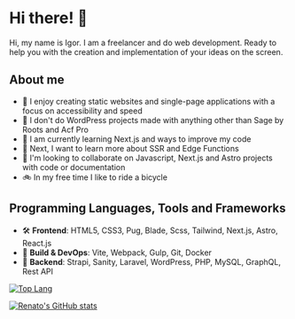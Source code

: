# Hi there! 👋

Hi, my name is Igor. I am a freelancer and do web development. Ready to help you with the creation and implementation of your ideas on the screen.

## About me

- 🔭 I enjoy creating static websites and single-page applications with a focus on accessibility and speed
- 🤬 I don't do WordPress projects made with anything other than Sage by Roots and Acf Pro
- 🌱 I am currently learning Next.js and ways to improve my code
- 📌 Next, I want to learn more about SSR and Edge Functions
- 👯 I'm looking to collaborate on Javascript, Next.js and Astro projects with code or documentation
- 🚲 In my free time I like to ride a bicycle

## Programming Languages, Tools and Frameworks
- 🛠️ **Frontend**: HTML5, CSS3, Pug, Blade, Scss, Tailwind, Next.js, Astro, React.js
- 🐙 **Build & DevOps**: Vite, Webpack, Gulp, Git, Docker 
- 🧱 **Backend**: Strapi, Sanity, Laravel, WordPress, PHP, MySQL, GraphQL, Rest API 

[//]: # (## Featured Projects)

[//]: # ()
[//]: # (- 🖼️ [Portfolio]&#40;https://igorlov.ru/&#41; - Displays my portfolio, written using Astro, Markdown and Strapi)

[//]: # (- 🎬 [Oscar Nominees]&#40;https://nomeacoes-oscar.netlify.app/&#41; - Shows information about Oscar nominees using an Astro static website)

[//]: # (- 🏁 [F1 Next]&#40;https://f1next.netlify.app/&#41; - Displays the schedule for Formula 1 races using Nuxt)

[//]: # (- 🧬 [AlkaBlog]&#40;https://alkablog.netlify.app/&#41; &#40;Work in Progress&#41; - This project showcases how to implement data fetching, layout, routes, async components and virtual lists with Nuxt and Vue )

[//]: # (- 🏙️ [Luminares Arq]&#40;https://luminares-arq.netlify.app/&#41; - A website for a fictitious architecture company, built using Nuxt, VueJS, Typescript, and SASS)

[//]: # (- 📚 [Bookshelf]&#40;https://ralacerda-books.netlify.app/&#41; - Displays the list of books I've read and recommend. The data comes from Contentful CMS and is built using NextJS)

[//]: # (- 🛜 [Team Connect]&#40;https://team-connect.netlify.app/&#41; - A satire website to showcase my skills in designing website for products)

[//]: # (- 🎨 [Multiple Contrast Checker]&#40;https://multiple-contrast-checker.netlify.app/&#41; &#40;Work In Progress&#41; - Web App to test the contrast of multiple colors at the same time)

[//]: # ()


[//]: # (## Open Source)

[//]: # ()
[//]: # (- 🤝 Contributed code and documentation for [Astro]&#40;https://astro.build/&#41;, [Doom Emacs]&#40;https://github.com/doomemacs/doomemacs&#41;, and other projects)

[//]: # (- 🎃 Participated in [Hacktoberfest]&#40;https://hacktoberfest.com/&#41; and contributed to open-source projects)

[//]: # (- 📖 All my projects hosted on GitHub are open source, feel free to fork or contribute)

[//]: # (- 🦬 Using GNU/Linux as my primary operating system for almost 10 years)

[//]: # (## Goals)

[//]: # ()
[//]: # (- 👨‍💻 Start a career as a front-end developer)

[//]: # (- 👨‍🎓 Continuously learn new things and share that knowledge with others)

[//]: # (- 🌐 Develop accessible, fast, and helpful websites)

[//]: # (- 🏗️ Contribute to and help maintain open-source and free software)

[//]: # ([![@ralacerda Astro contributions]&#40;https://astro.badg.es/v1/contributor/ralacerda.svg&#41;]&#40;https://astro.badg.es/v1/contributor/ralacerda/&#41;)

[![Top Lang](https://github-readme-stats.vercel.app/api/top-langs/?username=woorg&layout=compact&theme=dark)](https://github-readme-stats.vercel.app/api/top-langs/?username=wooorg&layout=compact&theme=dark)

[![Renato's GitHub stats](https://github-readme-stats.vercel.app/api?username=woorg&hide=stars&show_icons=true&theme=dark&hide_rank=true#gh-dark-mode-only)](https://github-readme-stats.vercel.app/api?username=woorg&hide=stars&show_icons=true&theme=dark&hide_rank=true)





